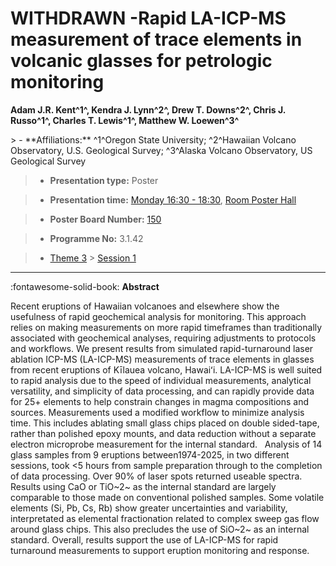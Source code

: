 # WITHDRAWN -Rapid LA-ICP-MS measurement of trace elements in volcanic glasses for petrologic monitoring

**Adam J.R. Kent^1^, Kendra J. Lynn^2^, Drew T. Downs^2^, Chris J. Russo^1^, Charles T. Lewis^1^, Matthew W. Loewen^3^**

<!-- more -->> - **Affiliations:** ^1^Oregon State University; ^2^Hawaiian Volcano Observatory, U.S. Geological Survey; ^3^Alaska Volcano Observatory, US Geological Survey

> - **Presentation type:** Poster

> - **Presentation time:** [Monday 16:30 - 18:30](../sessions_comparison.md#__tabbed_1_6), [Room Poster Hall](../maps_venue.md#__tabbed_1_1)

> - **Poster Board Number:** [150](../map_poster_boards.md#monday)

> - **Programme No:** 3.1.42

> - [Theme 3](../theme3.md) > [Session 1](../sessions/session-3-1.md)

--- 

:fontawesome-solid-book: **Abstract**

Recent eruptions of Hawaiian volcanoes and elsewhere show the usefulness of rapid geochemical analysis for monitoring. This approach relies on making measurements on more rapid timeframes than traditionally associated with geochemical analyses, requiring adjustments to protocols and workflows.
We present results from simulated rapid-turnaround laser ablation ICP-MS (LA-ICP-MS) measurements of trace elements in glasses from recent eruptions of Kīlauea volcano, Hawaiʻi. LA-ICP-MS is well suited to rapid analysis due to the speed of individual measurements, analytical versatility, and simplicity of data processing, and can rapidly provide data for 25+ elements to help constrain changes in magma compositions and sources. Measurements used a modified workflow to minimize analysis time. This includes ablating small glass chips placed on double sided-tape, rather than polished epoxy mounts, and data reduction without a separate electron microprobe measurement for the internal standard.  
Analysis of 14 glass samples from 9 eruptions between1974-2025, in two different sessions, took <5 hours from sample preparation through to the completion of data processing. Over 90% of laser spots returned useable spectra. Results using CaO or TiO~2~ as the internal standard are largely comparable to those made on conventional polished samples. Some volatile elements (Si, Pb, Cs, Rb) show greater uncertainties and variability, interpretated as elemental fractionation related to complex sweep gas flow around glass chips. This also precludes the use of SiO~2~ as an internal standard. Overall, results support the use of LA-ICP-MS for rapid turnaround measurements to support eruption monitoring and response.

